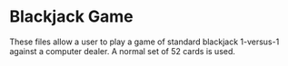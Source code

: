 # Blackjack Game
These files allow a user to play a game of standard blackjack 1-versus-1 against a computer dealer. A normal set of 52 cards is used.
